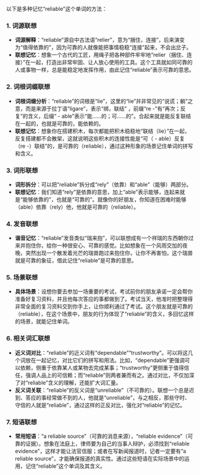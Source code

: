 以下是多种记忆“reliable”这个单词的方法：

### 1. 词源联想
 - **词源解释**：“reliable”源自中古法语“relier”，意为“捆住，连接”，后来演变为“值得依靠的”，因为可靠的人就像能把事情稳稳“连接”起来，不会出岔子。
 - **联想记忆**：想象一个古代的工匠，用绳子把各种部件牢牢地“relier（捆住、连接）”在一起，打造出非常牢固、让人放心使用的工具。这个工具就如同可靠的人或事物一样，总是能稳定地发挥作用，由此记住“reliable”表示可靠的意思。

### 2. 词根词缀联想
 - **词根词缀分析**：“reliable”的词根是“lie”，这里的“lie”并非常见的“说谎；躺”之意，而是来源于拉丁语“ligare”，表示“绑，联结” ，前缀“re -”有“再次；反复”的含义，后缀“ - able”表示“能……的；可……的”。合起来就是能反复联结在一起的，也就是可靠的，能依赖的。
 - **联想记忆**：想象你在搭建积木，每次都能把积木稳稳地“联结（lie）”在一起，反复搭建都不会散架，这就说明这些积木的连接性能是“可（ - able）反复（re -）联结”的，是可靠的（reliable），通过这种形象的场景记住单词的拼写和含义。

### 3. 词形联想
 - **词形拆分**：可以把“reliable”拆分成“rely”（依靠）和“able”（能够）两部分。
 - **联想记忆**：我们知道“rely”是依靠的意思，加上“able”表示能够，连起来就是“能够依靠的”，也就是“可靠的”。就像你的好朋友，你知道在困难时能够（able）依靠（rely）他，他就是可靠的（reliable）。

### 4. 发音联想
 - **谐音记忆**：“reliable”发音类似“瑞来抱”，可以联想成有一个祥瑞的东西朝你过来并抱住你，给你一种很安心、可靠的感觉。比如想象在一个风雨交加的夜晚，突然出现一个散发着光芒的瑞兽跑过来抱住你，让你不再害怕，这个瑞兽就是可靠的象征，借此记住“reliable”是可靠的意思。

### 5. 场景联想
 - **具体场景**：设想你要去参加一场重要的考试，考试前你的朋友承诺一定会帮你准备好复习资料，并且他每次答应的事都做到了。考试当天，他准时把整理得非常全面的复习资料交到你手上，让你顺利通过了考试。这个朋友就是可靠的（reliable），在这个场景中，朋友的行为体现了“reliable”的含义，多回忆这样的场景，就能记住单词。

### 6. 相关词汇联想
 - **近义词对比**：“reliable”的近义词有“dependable”“trustworthy”。可以将这几个词放在一起记忆，对比它们的拼写和用法。比如，“dependable”更强调可以依赖，侧重于依靠某人或某物去完成某事；“trustworthy”更侧重于值得信任，强调人品上的可信赖；而“reliable”则两者兼而有之。通过对比，不仅加深了对“reliable”含义的理解，还能扩大词汇量。
 - **反义词关联**：“reliable”的反义词是“unreliable”（不可靠的）。联想一个总是迟到、答应的事经常做不到的人，他就是“unreliable”，与之相反，那些守时、守信的人就是“reliable”，通过这样的正反对比，强化对“reliable”的记忆。

### 7. 短语联想
 - **常用短语**：“a reliable source”（可靠的消息来源），“reliable evidence”（可靠的证据）。想象在法庭上，律师要为自己的当事人辩护，必须找到“reliable evidence”，这样才能让法官信服；或者在写新闻报道时，记者一定要有“a reliable source”，才能确保报道的真实性。通过这些短语在实际场景中的运用，记住“reliable”这个单词及其含义。 